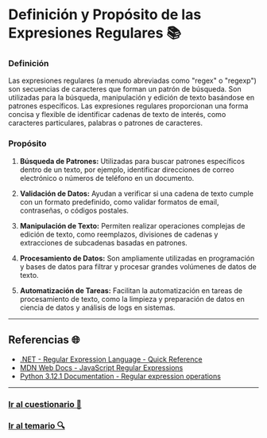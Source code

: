 # Definición y Propósito de las Expresiones Regulares 📚

### Definición
Las expresiones regulares (a menudo abreviadas como "regex" o "regexp") son secuencias de caracteres que forman un patrón de búsqueda. Son utilizadas para la búsqueda, manipulación y edición de texto basándose en patrones específicos. Las expresiones regulares proporcionan una forma concisa y flexible de identificar cadenas de texto de interés, como caracteres particulares, palabras o patrones de caracteres.

### Propósito
1. **Búsqueda de Patrones:** Utilizadas para buscar patrones específicos dentro de un texto, por ejemplo, identificar direcciones de correo electrónico o números de teléfono en un documento.

2. **Validación de Datos:** Ayudan a verificar si una cadena de texto cumple con un formato predefinido, como validar formatos de email, contraseñas, o códigos postales.

3. **Manipulación de Texto:** Permiten realizar operaciones complejas de edición de texto, como reemplazos, divisiones de cadenas y extracciones de subcadenas basadas en patrones.

4. **Procesamiento de Datos:** Son ampliamente utilizadas en programación y bases de datos para filtrar y procesar grandes volúmenes de datos de texto.

5. **Automatización de Tareas:** Facilitan la automatización en tareas de procesamiento de texto, como la limpieza y preparación de datos en ciencia de datos y análisis de logs en sistemas.

---

## Referencias 🌐

- [.NET - Regular Expression Language - Quick Reference](https://learn.microsoft.com/en-us/dotnet/standard/base-types/regular-expression-language-quick-reference) 
- [MDN Web Docs - JavaScript Regular Expressions](https://developer.mozilla.org/en-US/docs/Web/JavaScript/Guide/Regular_Expressions)
- [Python 3.12.1 Documentation - Regular expression operations](https://docs.python.org/3/library/re.html)

---

### [Ir al cuestionario 📝](../../cuestionario/01-introduccion/definicion_y_proposito.md)

### [Ir al temario 🔍](../../readme.md)
